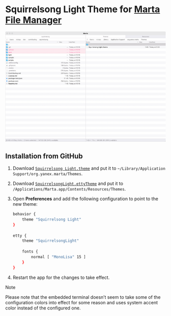# Squirrelsong Light Theme for [Marta File Manager](https://marta.sh/)

![Squirrelsong Light theme for Marta File Manager](screenshot-light.png)

## Installation from GitHub

1. Download [`Squirrelsong Light.theme`](Squirrelsong%20Light.theme) and put it to `~/Library/Application Support/org.yanex.marta/Themes`.
2. Download [`SquirrelsongLight.ettyTheme`](SquirrelsongLight.ettyTheme) and put it to `/Applications/Marta.app/Contents/Resources/Themes`.
3. Open **Preferences** and add the following configuration to point to the new theme:

   ```sh
   behavior {
       theme "Squirrelsong Light"
   }

   etty {
       theme "SquirrelsongLight"

       fonts {
           normal [ "MonoLisa" 15 ]
       }
   }
   ```

4. Restart the app for the changes to take effect.

> [!NOTE]
> Please note that the embedded terminal doesn’t seem to take some of the configuration colors into effect for some reason and uses system accent color instead of the configured one.
